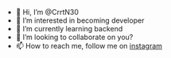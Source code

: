 - 👋 Hi, I’m @CrrtN30
- 👀 I’m interested in becoming developer
- 🌱 I’m currently learning backend 
- 💞️ I’m looking to collaborate on you?
- 📫 How to reach me, follow me on [instagram](https://www.instagram.com/akbar.json/)
